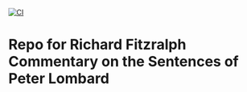 [![CI](https://github.com/scta-texts/gfhtyt/actions/workflows/validation.yml/badge.svg?branch=master)](https://github.com/scta-texts/gfhtyt/actions/workflows/validation.yml)

# Repo for Richard Fitzralph Commentary on the Sentences of Peter Lombard
